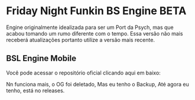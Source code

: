 # Friday Night Funkin BS Engine BETA
Engine originalmente idealizada para ser um Port da Psych, mas que acabou tomando um rumo diferente com o tempo. Essa versão não mais receberá atualizações portanto utilize a versão mais recente.

## BSL Engine Mobile
Você pode acessar o repositório oficial clicando aqui em baixo:

Nn funciona mais, o OG foi deletado, Mas eu tenho o Backup, Até agora eu tenho, está no releases.
